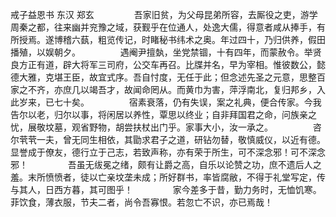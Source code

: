 戒子益恩书 东汉 郑玄
　　
　　吾家旧贫，为父母昆弟所容，去厮役之吏，游学周秦之都，往来幽并兖豫之域，获觐乎在位通人，处逸大儒，得意者咸从捧手，有所授焉。遂博稽六蓺，粗览传记，时睹秘书纬术之奥。年过四十，乃归供养，假田播殖，以娱朝夕。
　　
　　遇阉尹擅埶，坐党禁锢，十有四年，而蒙赦令。举贤良方正有道，辟大将军三司府，公交车再召。比牒并名，早为宰相。惟彼数公，懿德大雅，克堪王臣，故宜式序。吾自忖度，无任于此；但念述先圣之元意，思整百家之不齐，亦庶几以竭吾才，故闻命罔从。而黄巾为害，萍浮南北，复归邦乡，入此岁来，已七十矣。
　　
　　宿素衰落，仍有失误，案之礼典，便合传家。今我告尔以老，归尔以事，将闲居以养性，覃思以终业；自非拜国君之命，问族亲之忧，展敬坟墓，观省野物，胡尝扶杖出门乎。家事大小，汝一承之。
　　
　　咨尔茕茕一夫，曾无同生相依，其勖求君子之道，研钻勿替，敬慎威仪，以近有德。显誉成于僚友，德行立于己志，若致声称，亦有荣于所生，可不深念邪！可不深念邪！
　　
　　吾虽无绂冕之绪，颇有让爵之高，自乐以论赞之功，庶不遗后人之羞。末所愤愤者，徒以亡亲坟垄未成；所好群书，率皆腐敝，不得于礼堂写定，传与其人，日西方暮，其可图乎！
　　
　　家今差多于昔，勤力务时，无恤饥寒。菲饮食，薄衣服，节夫二者，尚令吾寡恨。若忽亡不识，亦已焉哉！
　　
　　
